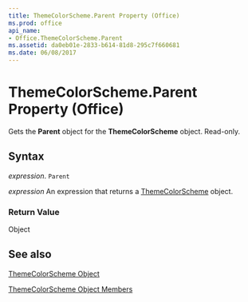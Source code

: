 ```yaml
---
title: ThemeColorScheme.Parent Property (Office)
ms.prod: office
api_name:
- Office.ThemeColorScheme.Parent
ms.assetid: da0eb01e-2833-b614-81d8-295c7f660681
ms.date: 06/08/2017
---
```



# ThemeColorScheme.Parent Property (Office)

Gets the  **Parent** object for the **ThemeColorScheme** object. Read-only.


## Syntax

 _expression_. `Parent`

 _expression_ An expression that returns a [ThemeColorScheme](./Office.ThemeColorScheme.md) object.


### Return Value

Object


## See also


[ThemeColorScheme Object](Office.ThemeColorScheme.md)



[ThemeColorScheme Object Members](./overview/themecolorscheme-members-office.md)

